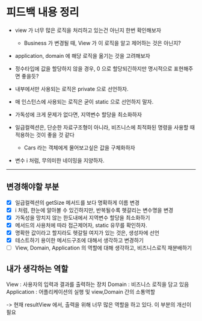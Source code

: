 # 피드백 내용 정리

- view 가 너무 많은 로직을 처리하고 있는건 아닌지 한번 확인해보자
    - Business 가 변경될 때, View 가 이 로직을 알고 제어하는 것은 아닌지?
- application, domain 에 해당 로직을 옮기는 것을 고려해보자
- 정수타입에 값을 할당하지 않을 경우, 0 으로 할당되긴하지만 명시적으로 표현해주면 좋을듯?
- 내부에서만 사용되는 로직은 private 으로 선언하자.
- 매 인스턴스에 사용되는 로직은 굳이 static 으로 선언하지 말자.
- 가독성에 크게 문제가 없다면, 지역변수 할당을 최소화하자

- 일급컬렉션은, 단순한 자료구조형이 아니라, 비즈니스에 최적화된 명령을 사용할 때 적용하는 것이 좋을 것 같다
    - Cars 라는 객체에게 물어보고싶은 값을 구체화하자
- 변수 i 처럼, 무의미한 네이밍을 지양하자.

---

## 변경해야할 부분

- [x] 일급컬렉션의 getSize 메서드를 보다 명확하게 이름 변경
- [x] i 처럼, 한눈에 알아볼 수 있긴하지만, 반복될수록 헷갈리는 변수명을 변경
- [x] 가독성을 망치지 않는 한도내에서 지역변수 할당을 최소화하기
- [x] 메서드의 사용처에 따라 접근제어자, static 유무를 확인하자.
- [x] 명확한 값이라고 할지라도 헷갈릴 여지가 있는 것은, 생성자에 선언
- [x] 테스트하기 용이한 메서드구조에 대해서 생각하고 변경하기
- [ ] View, Domain, Application 의 역할에 대해 생각하고, 비즈니스로직 재분배하기

## 내가 생각하는 역할

View : 사용자의 입력과 결과를 출력하는 장치
Domain : 비즈니스 로직을 담고 있음
Application : 어플리케이션의 실행 및 view,Domain 간의 소통역할

-> 현재 resultView 에서, 출력을 위해 너무 많은 역할을 하고 있다.
이 부분의 개선이 필요
